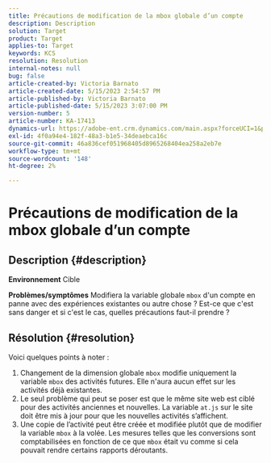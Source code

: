 ```yaml
---
title: Précautions de modification de la mbox globale d’un compte
description: Description
solution: Target
product: Target
applies-to: Target
keywords: KCS
resolution: Resolution
internal-notes: null
bug: false
article-created-by: Victoria Barnato
article-created-date: 5/15/2023 2:54:57 PM
article-published-by: Victoria Barnato
article-published-date: 5/15/2023 3:07:00 PM
version-number: 5
article-number: KA-17413
dynamics-url: https://adobe-ent.crm.dynamics.com/main.aspx?forceUCI=1&pagetype=entityrecord&etn=knowledgearticle&id=c2d60e72-30f3-ed11-8848-6045bd006ce9
exl-id: 4f0a94e4-182f-48a3-b1e5-34deaebca16c
source-git-commit: 46a836cef051968405d8965268404ea258a2eb7e
workflow-type: tm+mt
source-wordcount: '148'
ht-degree: 2%

---
```


# Précautions de modification de la mbox globale d’un compte

## Description {#description}

<b>Environnement</b>
Cible


<b>Problèmes/symptômes</b>
Modifiera la variable globale `mbox` d&#39;un compte en panne avec des expériences existantes ou autre chose ? Est-ce que c&#39;est sans danger et si c&#39;est le cas, quelles précautions faut-il prendre ?


## Résolution {#resolution}


Voici quelques points à noter :

1. Changement de la dimension globale `mbox` modifie uniquement la variable `mbox` des activités futures. Elle n&#39;aura aucun effet sur les activités déjà existantes.
2. Le seul problème qui peut se poser est que le même site web est ciblé pour des activités anciennes et nouvelles. La variable `at.js` sur le site doit être mis à jour pour que les nouvelles activités s’affichent.
3. Une copie de l’activité peut être créée et modifiée plutôt que de modifier la variable `mbox` à la volée. Les mesures telles que les conversions sont comptabilisées en fonction de ce que `mbox` était vu comme si cela pouvait rendre certains rapports déroutants.
